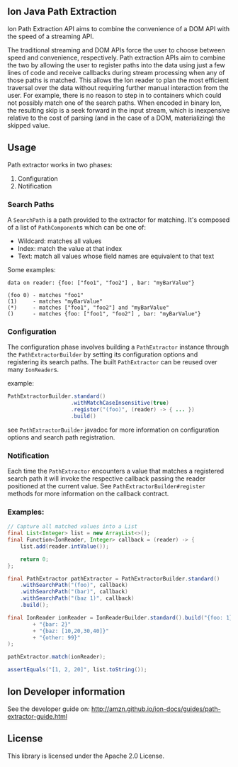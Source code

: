 ## Ion Java Path Extraction

Ion Path Extraction API aims to combine the convenience of a DOM API with the speed of a streaming API.

The traditional streaming and DOM APIs force the user to choose between speed and convenience, respectively. 
Path extraction APIs aim to combine the two by allowing the user to register paths into the data using just a 
few lines of code and receive callbacks during stream processing when any of those paths is matched. This allows 
the Ion reader to plan the most efficient traversal over the data without requiring further manual interaction 
from the user. For example, there is no reason to step in to containers which could not possibly match one of 
the search paths. When encoded in binary Ion, the resulting skip is a seek forward in the input stream, which 
is inexpensive relative to the cost of parsing (and in the case of a DOM, materializing) the skipped value.

## Usage 
Path extractor works in two phases: 
1. Configuration 
2. Notification  

### Search Paths
A `SearchPath` is a path provided to the extractor for matching. It's composed of a list of `PathComponent`s 
which can be one of: 
* Wildcard: matches all values
* Index: match the value at that index 
* Text: match all values whose field names are equivalent to that text

Some examples: 
```
data on reader: {foo: ["foo1", "foo2"] , bar: "myBarValue"}

(foo 0) - matches "foo1"
(1)     - matches "myBarValue"
(*)     - matches ["foo1", "foo2"] and "myBarValue"
()      - matches {foo: ["foo1", "foo2"] , bar: "myBarValue"}
```

### Configuration  
The configuration phase involves building a `PathExtractor` instance through the `PathExtractorBuilder` by setting its 
configuration options and registering its search paths. The built `PathExtractor` can be reused over many `IonReader`s.

example: 

```java 
PathExtractorBuilder.standard()
                    .withMatchCaseInsensitive(true) 
                    .register("(foo)", (reader) -> { ... })
                    .build()
``` 

see `PathExtractorBuilder` javadoc for more information on configuration options and search path registration. 

### Notification  
Each time the `PathExtractor` encounters a value that matches a registered search path it will invoke the respective 
callback passing the reader positioned at the current value. See `PathExtractorBuilder#register` methods for more 
information on the callback contract.

### Examples: 

```java
// Capture all matched values into a List
final List<Integer> list = new ArrayList<>();
final Function<IonReader, Integer> callback = (reader) -> {
    list.add(reader.intValue());

    return 0;
};

final PathExtractor pathExtractor = PathExtractorBuilder.standard()
    .withSearchPath("(foo)", callback)
    .withSearchPath("(bar)", callback)
    .withSearchPath("(baz 1)", callback)
    .build();

final IonReader ionReader = IonReaderBuilder.standard().build("{foo: 1}"
        + "{bar: 2}"
        + "{baz: [10,20,30,40]}"
        + "{other: 99}"
);

pathExtractor.match(ionReader);

assertEquals("[1, 2, 20]", list.toString());
```

## Ion Developer information
See the developer guide on: http://amzn.github.io/ion-docs/guides/path-extractor-guide.html

## License

This library is licensed under the Apache 2.0 License. 
